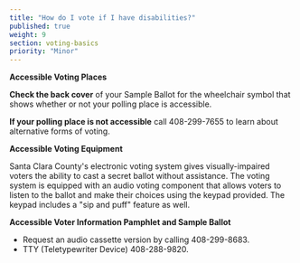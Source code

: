```yaml
---
title: "How do I vote if I have disabilities?"
published: true
weight: 9
section: voting-basics
priority: "Minor"
---
```


**Accessible Voting Places**  

**Check the back cover** of your Sample Ballot for the wheelchair symbol that shows whether or not your polling place is accessible.  

**If your polling place is not accessible** call 408-299-7655 to learn about alternative forms of voting.  

**Accessible Voting Equipment**  

Santa Clara County's electronic voting system gives visually-impaired voters the ability to cast a secret ballot without assistance. The voting system is equipped with an audio voting component that allows voters to listen to the ballot and make their choices using the keypad provided. The keypad includes a "sip and puff" feature as well.  

**Accessible Voter Information Pamphlet and Sample Ballot**  
- Request an audio cassette version by calling 408-299-8683.  
- TTY (Teletypewriter Device) 408-288-9820.  
